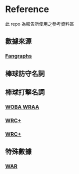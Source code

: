# Reference

此 repo 為報告所使用之參考資料區

## 數據來源

### [Fangraphs](https://www.fangraphs.com/leaders.aspx?pos=all&stats=pit&lg=all&qual=0&type=8&season=2019&month=0&season1=2019&ind=0&team=0,ts&rost=0&age=14,58&filter=&players=0&startdate=&enddate=)

## 棒球防守名詞

## 棒球打擊名詞

### [WOBA WRAA](https://peavy.pixnet.net/blog/post/43344937-%E3%80%90xavier%E6%A3%92%E7%90%83%E6%95%99%E5%AE%A4%E3%80%91%E6%89%93%E8%80%85%E9%80%B2%E9%9A%8E%E6%95%B8%E6%93%9A%E7%AF%87%28%E4%B8%80%29%EF%BC%9A-woba)

### [WRC+](https://www.sportsv.net/articles/6596?page=2#article_top)

### [WRC+](https://www.sportsv.net/articles/286)

## 特殊數據

### [WAR](https://library.fangraphs.com/misc/war/)
